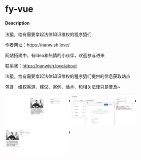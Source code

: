 # fy-vue

#### Description
法猿，给有需要拿起法律知识维权的程序猿们

作者网址：https://nanwish.love/

网站搭建中，有Idea和热情的小伙伴，欢迎参与进来

联系我：https://nanwish.love/about

法猿，给有需要拿起法律知识维权的程序猿们提供的信息获取站点 

包含：维权渠道、建议、案例、话术、和相关法律只是普及~ 


<img src="https://github.com/ilovewish/fy/blob/main/images/1.png" width="210px">

<img src="https://github.com/ilovewish/fy/blob/main/images/2.png" width="210px">

<img src="https://github.com/ilovewish/fy/blob/main/images/codeview.gif" width="210px">

